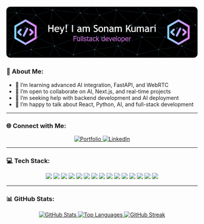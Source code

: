 <p align="center">
  <img src="github_header.png" alt="Hi, I'm Sonam Kumari" />
</p>

### 💫 About Me:
- 🌱 I’m learning advanced AI integration, FastAPI, and WebRTC  
- 👯 I’m open to collaborate on AI, Next.js, and real-time projects  
- 🤝 I’m seeking help with backend development and AI deployment  
- 💬 I’m happy to talk about React, Python, AI, and full-stack development  

---
### 🌐 Connect with Me:
<p align="center">
  <a href="https://sonam-kumari.vercel.app/">
    <img src="https://img.shields.io/badge/Portfolio-000000.svg?style=for-the-badge&logoColor=white" alt="Portfolio" />
  </a>

  <a href="https://www.linkedin.com/in/sonam-kumari-084641257/">
    <img src="https://img.shields.io/badge/LinkedIn-0077B5.svg?style=for-the-badge&logo=linkedin&logoColor=white" alt="LinkedIn" />
  </a>
</p>

---

### 💻 Tech Stack:
<p align="center">
  <img src="https://img.shields.io/badge/HTML5-E34F26.svg?style=for-the-badge&logo=html5&logoColor=white" />
  <img src="https://img.shields.io/badge/CSS3-1572B6.svg?style=for-the-badge&logo=css3&logoColor=white" />
  <img src="https://img.shields.io/badge/JavaScript-F7DF1E.svg?style=for-the-badge&logo=javascript&logoColor=black" />
  <img src="https://img.shields.io/badge/TypeScript-007ACC.svg?style=for-the-badge&logo=typescript&logoColor=white" />
  <img src="https://img.shields.io/badge/React-61DAFB.svg?style=for-the-badge&logo=react&logoColor=black" />
  <img src="https://img.shields.io/badge/Next.js-000000.svg?style=for-the-badge&logo=nextdotjs&logoColor=white" />
  <img src="https://img.shields.io/badge/TailwindCSS-38B2AC.svg?style=for-the-badge&logo=tailwind-css&logoColor=white" />
  <img src="https://img.shields.io/badge/Bootstrap-563D7C.svg?style=for-the-badge&logo=bootstrap&logoColor=white" />
  <img src="https://img.shields.io/badge/Node.js-43853D.svg?style=for-the-badge&logo=node.js&logoColor=white" />
  <img src="https://img.shields.io/badge/Express.js-000000.svg?style=for-the-badge&logo=express&logoColor=white" />
  <img src="https://img.shields.io/badge/Firebase-039BE5.svg?style=for-the-badge&logo=firebase&logoColor=white" />
  <img src="https://img.shields.io/badge/MySQL-0000FF.svg?style=for-the-badge&logo=mysql&logoColor=white" />
  <img src="https://img.shields.io/badge/Java-ED8B00.svg?style=for-the-badge&logo=java&logoColor=white" />
  <img src="https://img.shields.io/badge/Python-3776AB.svg?style=for-the-badge&logo=python&logoColor=ffdd54" />
  <img src="https://img.shields.io/badge/Figma-F24E1E.svg?style=for-the-badge&logo=figma&logoColor=white" />
</p>

---
### 📊 GitHub Stats:
<p align="center"> 
  <a href="https://github.com/SonamKumari29">
    <img src="https://github-readme-stats.vercel.app/api?username=SonamKumari29&show_icons=true&theme=tokyonight&hide_border=true" alt="GitHub Stats" height="180px"/>
  </a> 

  <a href="https://github.com/SonamKumari29">
    <img src="https://github-readme-stats.vercel.app/api/top-langs/?username=SonamKumari29&layout=compact&theme=tokyonight&hide_border=true" alt="Top Languages" height="180px"/>
  </a> 

  <a href="https://github.com/SonamKumari29">
    <img src="https://github-readme-streak-stats.herokuapp.com/?user=SonamKumari29&theme=tokyonight&hide_border=true" alt="GitHub Streak" height="180px" />
  </a>
</p>
